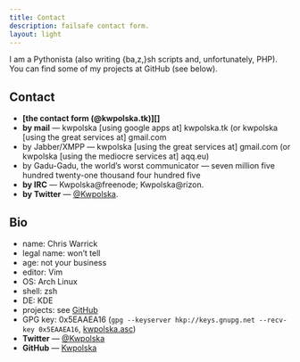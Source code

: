 ```yaml
---
title: Contact
description: failsafe contact form.
layout: light
---
```

I am a Pythonista (also writing {ba,z,}sh scripts and, unfortunately, PHP).  You can find some of my projects at GitHub (see below).

## Contact

* **[the contact form (@kwpolska.tk)][]**
* **by mail** — kwpolska \[using google apps at\] kwpolska.tk (or kwpolska \[using the great services at\] gmail.com
* by Jabber/XMPP — kwpolska  \[using the great services at\] gmail.com (or kwpolska \[using the mediocre services at\] aqq.eu)
* by Gadu-Gadu, the world&#8217;s worst communicator — seven million five hundred twenty-one thousand four hundred five
* **by IRC** — Kwpolska@freenode; Kwpolska@rizon.
* **by Twitter** — [@Kwpolska][twitter].


## Bio

* name: Chris Warrick
* legal name: won’t tell
* age: not your business
* editor: Vim
* OS: Arch Linux
* shell: zsh
* DE: KDE
* projects: see [GitHub][]
* GPG key: 0x5EAAEA16 (`gpg --keyserver hkp://keys.gnupg.net --recv-key 0x5EAAEA16`, [kwpolska.asc][])
* **Twitter** — [@Kwpolska][twitter]
* **GitHub** — [Kwpolska][GitHub]


 [kwpolska.asc]:     http://kwpolska.tk/pub/kwpolska.asc  "kwpolska.asc"
 [the contact form]: http://kwpolska.tk/contact/form.php  "Contact Form"
 [twitter]:          http://twitter.com/Kwpolska          "Twitter"
 [GitHub]:           http://GitHub.com/Kwpolska           "GitHub"
